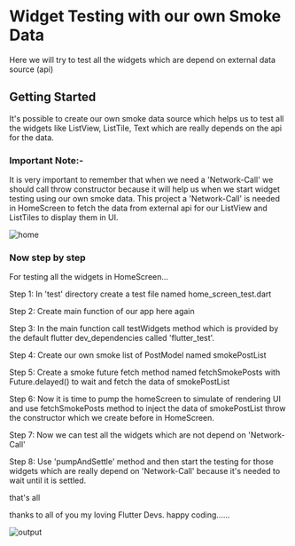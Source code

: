 # Widget Testing with our own Smoke Data

Here we will try to test all the widgets which are depend on external data source (api)

## Getting Started

It's possible to create our own smoke data source which helps us to test all the widgets like ListView, ListTile, Text which are really depends on the api for the data.


### Important Note:-

It is very important to remember that when we need a 'Network-Call' we should call throw constructor because it will help us when we start widget testing using our own smoke data. This project a 'Network-Call' is needed in HomeScreen to fetch the data from external api for our ListView and  ListTiles to display them in UI.

![home](https://github.com/bzamanbd/widget_testing_using_own_mock_data/assets/90719674/750eaf8c-1a0a-4bcb-a04a-e405057e5771)

### Now step by step
For testing all the widgets in HomeScreen...

Step 1: In 'test' directory create a test file named home_screen_test.dart

Step 2: Create main function of our app here again

Step 3: In the main function call testWidgets method which is provided by the default flutter dev_dependencies called 'flutter_test'.

Step 4: Create our own smoke list of PostModel named smokePostList

Step 5: Create a smoke future fetch method named fetchSmokePosts with Future.delayed() to wait and fetch the data of smokePostList

Step 6: Now it is time to pump the homeScreen to simulate of rendering UI and use fetchSmokePosts method to inject the  data of smokePostList throw the constructor which we create before in HomeScreen.

Step 7: Now we can test all the widgets which are not depend on 'Network-Call'

Step 8: Use 'pumpAndSettle' method and then start the testing for those widgets which are really depend on 'Network-Call' because it's needed to wait until it is settled.

that's all 

thanks to all of you my loving Flutter Devs.
happy coding......

![output](https://github.com/bzamanbd/widget_testing_using_own_mock_data/assets/90719674/0720c1ee-2a53-487c-888f-f8af43070559)





